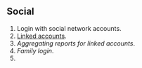 
## Social

1. Login with social network accounts.
1. [Linked accounts](https://github.com/dvmorozov/expenses/issues/100).
  1. *Aggregating reports for linked accounts*.
1. *Family login*.
1. 
